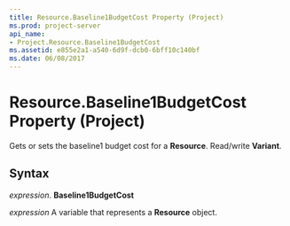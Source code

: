 ```yaml
---
title: Resource.Baseline1BudgetCost Property (Project)
ms.prod: project-server
api_name:
- Project.Resource.Baseline1BudgetCost
ms.assetid: e855e2a1-a540-6d9f-dcb0-6bff10c140bf
ms.date: 06/08/2017
---
```



# Resource.Baseline1BudgetCost Property (Project)

Gets or sets the baseline1 budget cost for a **Resource**. Read/write **Variant**.


## Syntax

 _expression_. **Baseline1BudgetCost**

 _expression_ A variable that represents a **Resource** object.


